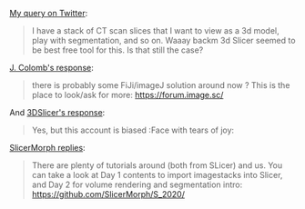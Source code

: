 [My query on Twitter](https://twitter.com/MikeTaylor/status/1295482998364737538):

> I have a stack of CT scan slices that I want to view as a 3d model, play with segmentation, and so on. Waaay backm 3d Slicer seemed to be best free tool for this. Is that still the case?

[J. Colomb's response](https://twitter.com/j_colomb/status/1295604139054051329):

> there is probably some FiJi/imageJ solution around now ? This is the place to look/ask for more:
> https://forum.image.sc/

And [3DSlicer's response](https://twitter.com/3DSlicerApp/status/1296231229352706048):

> Yes, but this account is biased :Face with tears of joy:

[SlicerMorph replies](https://twitter.com/SlicerMorph/status/1296276088423735298):

> There are plenty of tutorials around (both from SLicer) and us. You can take a look at Day 1 contents to import imagestacks into Slicer, and Day 2 for volume rendering and segmentation intro:
> https://github.com/SlicerMorph/S_2020/

